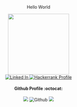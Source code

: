 
<div id="header" align="center">
  <p>Hello World</p>
  <img src="https://media.giphy.com/media/k0ijJhqrUP4T2EvmJ1/giphy.gif" width="200"/>
</div>
<div align="center">
  <a href="https://www.linkedin.com/in/imam-sobirin34/">
    <img src="https://img.shields.io/badge/LinkedIn-blue?logo=linkedin&logoColor=white&style=for-the-badge" alt="Linked In"/>
  </a>
  <a href="https://www.hackerrank.com/imamsobirin">
    <img src="https://img.shields.io/badge/Hacker Rank-success?logoColor=white&style=for-the-badge" alt="Hackerrank Profile"/>
  </a>
</div>
<div align="center">
  <h4>Github Profile :octocat:</h4>
  <img src="https://img.shields.io/github/followers/imamsobirin?style=social"/>
  <img src="https://komarev.com/ghpvc/?username=imamsobirin&style=flat-square&color=blue" alt="Github"/>
  <img src="https://img.shields.io/github/stars/imamsobirin?style=social">
</div>
